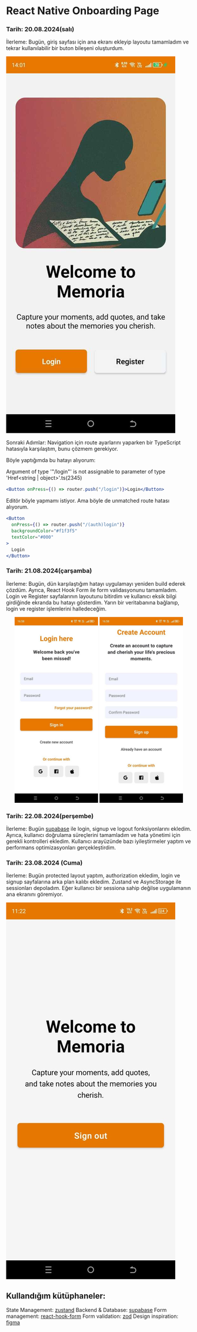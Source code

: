 # React Native Onboarding Page

### Tarih: 20.08.2024(salı)

İlerleme: Bugün, giriş sayfası için ana ekranı ekleyip layoutu tamamladım ve tekrar kullanılabilir bir buton bileşeni oluşturdum.

![Home page](./assets/home.jpeg)

Sonraki Adımlar: Navigation için route ayarlarını yaparken bir TypeScript hatasıyla karşılaştım, bunu çözmem gerekiyor.

Böyle yaptığımda bu hatayı alıyorum:

Argument of type '"/login"' is not assignable to parameter of type 'Href<string | object>'.ts(2345)

```jsx
<Button onPress={() => router.push("/login")}>Login</Button>
```

Editör böyle yapmamı istiyor. Ama böyle de unmatched route hatası alıyorum.

```jsx
<Button
  onPress={() => router.push("/(auth)login")}
  backgroundColor="#f1f3f5"
  textColor="#000"
>
  Login
</Button>
```

### Tarih: 21.08.2024(çarşamba)

İlerleme: Bugün, dün karşılaştığım hatayı uygulamayı yeniden build ederek çözdüm. Ayrıca, React Hook Form ile form validasyonunu tamamladım. Login ve Register sayfalarının layoutunu bitirdim ve kullanıcı eksik bilgi girdiğinde ekranda bu hatayı gösterdim. Yarın bir veritabanına bağlanıp, login ve register işlemlerini halledeceğim.

<p align="center">
  <img src="./assets/login.jpeg" alt="Login page" width="45%" />
  <img src="./assets/register.jpeg" alt="Register page" width="45%" />
</p>

### Tarih: 22.08.2024(perşembe)

İlerleme: Bugün [supabase](https://supabase.com) ile login, signup ve logout fonksiyonlarını ekledim. Ayrıca, kullanıcı doğrulama süreçlerini tamamladım ve hata yönetimi için gerekli kontrolleri ekledim. Kullanıcı arayüzünde bazı iyileştirmeler yaptım ve performans optimizasyonları gerçekleştirdim.

### Tarih: 23.08.2024 (Cuma)

İlerleme: Bugün protected layout yaptım, authorization ekledim, login ve signup sayfalarına arka plan kalıbı ekledim. Zustand ve AsyncStorage ile sessionları depoladım. Eğer kullanıcı bir sessiona sahip değilse uygulamanın ana ekranını göremiyor.

![App Home Page](./assets/app.jpeg)

## Kullandığım kütüphaneler:

State Management: [zustand](https://zustand.docs.pmnd.rs/getting-started/introduction)
Backend & Database: [supabase](https://supabase.com/)
Form management: [react-hook-form](https://react-hook-form.com/)
Form validation: [zod](https://zod.dev/)
Design inspiration: [figma](https://www.figma.com/community/file/1282291722642517542)
